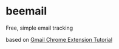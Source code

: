 # beemail
Free, simple email tracking

based on [Gmail Chrome Extension Tutorial](https://primasky.medium.com/modify-gmail-with-your-chrome-extension-b507fae5056d)
